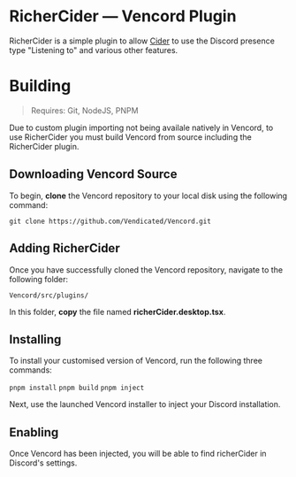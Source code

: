 # RicherCider ― Vencord Plugin

RicherCider is a simple plugin to allow [Cider](https://cider.sh) to use the Discord presence type "Listening to" and various other features.


# Building
> Requires: Git, NodeJS, PNPM

Due to custom plugin importing not being availale natively in Vencord, to use RicherCider you must build Vencord from source including the RicherCider plugin.



## Downloading Vencord Source

To begin, **clone** the Vencord repository to your local disk using the following command:

`git clone https://github.com/Vendicated/Vencord.git`

## Adding RicherCider

Once you have successfully cloned the Vencord repository, navigate to the following folder:

`Vencord/src/plugins/`

In this folder, **copy** the file named **richerCider.desktop.tsx**.

## Installing

To install your customised version of Vencord, run the following three commands:

`pnpm install`
`pnpm build`
`pnpm inject`

Next, use the launched Vencord installer to inject your Discord installation.

## Enabling

Once Vencord has been injected, you will be able to find richerCider in Discord's settings.
